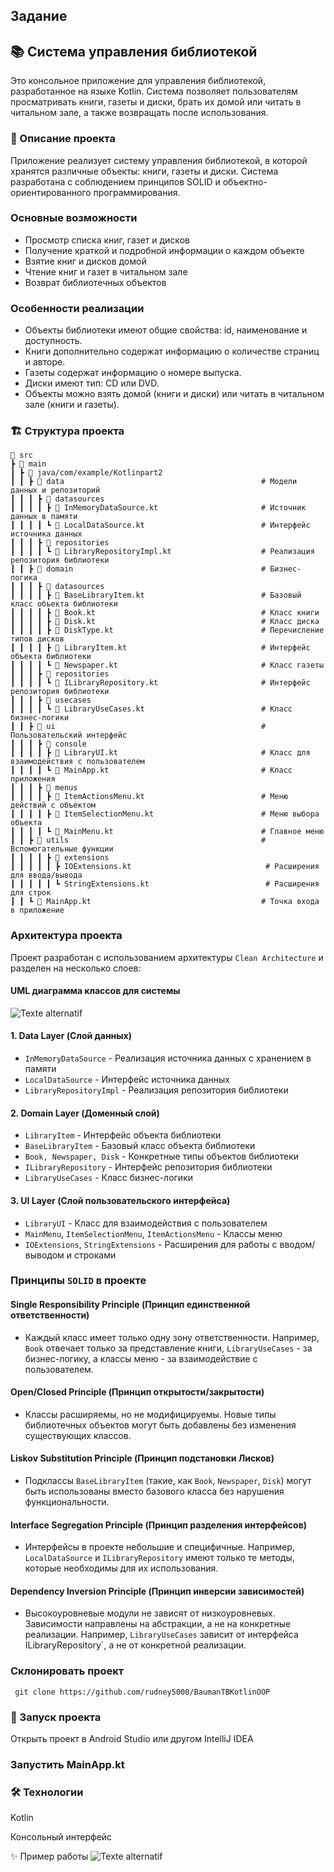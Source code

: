 ## Задание

## 📚 Система управления библиотекой

Это консольное приложение для управления библиотекой, разработанное на языке Kotlin.
Система позволяет пользователям просматривать книги, газеты и диски, брать их домой или читать в читальном зале, а также возвращать после использования.

### 📌 Описание проекта

Приложение реализует систему управления библиотекой, в которой хранятся различные объекты: книги, газеты и диски. 
Система разработана с соблюдением принципов SOLID и объектно-ориентированного программирования.

### Основные возможности

- Просмотр списка книг, газет и дисков
- Получение краткой и подробной информации о каждом объекте
- Взятие книг и дисков домой
- Чтение книг и газет в читальном зале
- Возврат библиотечных объектов

### Особенности реализации

- Объекты библиотеки имеют общие свойства: id, наименование и доступность.
- Книги дополнительно содержат информацию о количестве страниц и авторе.
- Газеты содержат информацию о номере выпуска.
- Диски имеют тип: CD или DVD.
- Объекты можно взять домой (книги и диски) или читать в читальном зале (книги и газеты).

### 🏗 Структура проекта
```
📂 src
┣ 📂 main
┃ ┣ 📂 java/com/example/Kotlinpart2
┃ ┃ ┣ 📂 data                                            # Модели данных и репозиторий
┃ ┃ ┃ ┣ 📂 datasources
┃ ┃ ┃ ┃ ┣ 📜 InMemoryDataSource.kt                       # Источник данных в памяти
┃ ┃ ┃ ┃ ┗ 📜 LocalDataSource.kt                          # Интерфейс источника данных
┃ ┃ ┃ ┣ 📂 repositories
┃ ┃ ┃ ┃ ┗ 📜 LibraryRepositoryImpl.kt                    # Реализация репозитория библиотеки
┃ ┃ ┣ 📂 domain                                          # Бизнес-логика
┃ ┃ ┃ ┣ 📂 datasources
┃ ┃ ┃ ┃ ┣ 📜 BaseLibraryItem.kt                          # Базовый класс объекта библиотеки
┃ ┃ ┃ ┃ ┣ 📜 Book.kt                                     # Класс книги
┃ ┃ ┃ ┃ ┣ 📜 Disk.kt                                     # Класс диска
┃ ┃ ┃ ┃ ┣ 📜 DiskType.kt                                 # Перечисление типов дисков
┃ ┃ ┃ ┃ ┣ 📜 LibraryItem.kt                              # Интерфейс объекта библиотеки
┃ ┃ ┃ ┃ ┗ 📜 Newspaper.kt                                # Класс газеты
┃ ┃ ┃ ┣ 📂 repositories
┃ ┃ ┃ ┃ ┗ 📜 ILibraryRepository.kt                       # Интерфейс репозитория библиотеки
┃ ┃ ┃ ┣ 📂 usecases
┃ ┃ ┃ ┃ ┗ 📜 LibraryUseCases.kt                          # Класс бизнес-логики
┃ ┃ ┣ 📂 ui                                              # Пользовательский интерфейс
┃ ┃ ┃ ┣ 📂 console
┃ ┃ ┃ ┃ ┣ 📜 LibraryUI.kt                                # Класс для взаимодействия с пользователем
┃ ┃ ┃ ┃ ┗ 📜 MainApp.kt                                  # Класс приложения
┃ ┃ ┃ ┣ 📂 menus
┃ ┃ ┃ ┃ ┣ 📜 ItemActionsMenu.kt                          # Меню действий с объектом
┃ ┃ ┃ ┃ ┣ 📜 ItemSelectionMenu.kt                        # Меню выбора объекта
┃ ┃ ┃ ┃ ┗ 📜 MainMenu.kt                                 # Главное меню
┃ ┃ ┣ 📂 utils                                           # Вспомогательные функции
┃ ┃ ┃ ┃ ┣ 📂 extensions
┃ ┃ ┃ ┃ ┃ ┣ IOExtensions.kt                              # Расширения для ввода/вывода
┃ ┃ ┃ ┃ ┃ ┗ StringExtensions.kt                          # Расширения для строк
┃ ┃ ┗ 📜 MainApp.kt                                      # Точка входа в приложение
```
### Архитектура проекта

Проект разработан с использованием архитектуры `Clean Architecture` и разделен на несколько слоев:

#### UML диаграмма классов для системы
![Texte alternatif](doc/img/img.png)

#### 1. Data Layer (Слой данных)

- `InMemoryDataSource` - Реализация источника данных с хранением в памяти
- `LocalDataSource` - Интерфейс источника данных
- `LibraryRepositoryImpl` - Реализация репозитория библиотеки

#### 2. Domain Layer (Доменный слой)

- `LibraryItem` - Интерфейс объекта библиотеки
- `BaseLibraryItem` - Базовый класс объекта библиотеки
- `Book, Newspaper, Disk` - Конкретные типы объектов библиотеки
- `ILibraryRepository` - Интерфейс репозитория библиотеки
- `LibraryUseCases` - Класс бизнес-логики

#### 3. UI Layer (Слой пользовательского интерфейса)

- `LibraryUI` - Класс для взаимодействия с пользователем
- `MainMenu`, `ItemSelectionMenu`, `ItemActionsMenu` - Классы меню
- `IOExtensions`, `StringExtensions` - Расширения для работы с вводом/выводом и строками

### Принципы `SOLID` в проекте

#### Single Responsibility Principle (Принцип единственной ответственности)
- Каждый класс имеет только одну зону ответственности. Например, `Book` отвечает только за представление книги, `LibraryUseCases` - за бизнес-логику, а классы меню - за взаимодействие с пользователем.

#### Open/Closed Principle (Принцип открытости/закрытости)
- Классы расширяемы, но не модифицируемы. Новые типы библиотечных объектов могут быть добавлены без изменения существующих классов.

#### Liskov Substitution Principle (Принцип подстановки Лисков)
- Подклассы `BaseLibraryItem` (такие, как `Book`, `Newspaper`, `Disk`) могут быть использованы вместо базового класса без нарушения функциональности.

#### Interface Segregation Principle (Принцип разделения интерфейсов)
- Интерфейсы в проекте небольшие и специфичные. Например, `LocalDataSource` и `ILibraryRepository` имеют только те методы, которые необходимы для их использования.

#### Dependency Inversion Principle (Принцип инверсии зависимостей)
- Высокоуровневые модули не зависят от низкоуровневых. Зависимости направлены на абстракции, а не на конкретные реализации. Например, `LibraryUseCases` зависит от интерфейса ILibraryRepository`, а не от конкретной реализации.

### Склонировать проект

```
 git clone https://github.com/rudney5000/BaumanTBKotlinOOP
```

### 🚀 Запуск проекта

Открыть проект в Android Studio или другом IntelliJ IDEA

### Запустить MainApp.kt

### 🛠 Технологии

Kotlin

Консольный интерфейс

✨ Пример работы
![Texte alternatif](doc/img/img_1.png)